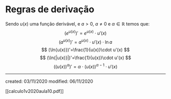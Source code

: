 # Regras de derivação
Sendo $u(x)$ uma função derivável, e $a>0$, $a\not=0$ e $\alpha \in \mathbb{R}$ temos que:
$$
(e^{u(x)})'=e^{u(x)}\cdot u'(x)
$$
$$
(a^{u(x)})'=a^{u(x)}\cdot u'(x)\cdot\ln{a}
$$
$$
(\ln{u(x)})'=\frac{1}{u(x)}\cdot u'(x)
$$
$$
(\ln{|u(x)}|)'=\frac{1}{u(x)}\cdot u'(x)
$$
$$
((u(x))^\alpha)'=\alpha\cdot(u(x))^{\alpha -1}\cdot u'(x)
$$

---

created: 03/11/2020
modified: 06/11/2020

[[calculo1v2020aula10.pdf]]